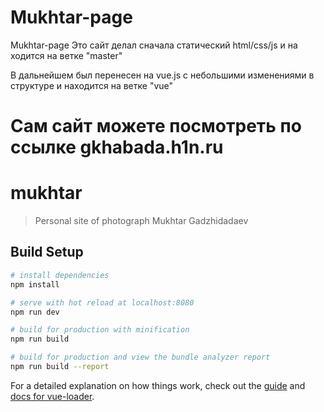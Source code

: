 # Mukhtar-page
Mukhtar-page
Это сайт делал сначала статический html/css/js и на ходится на ветке "master"

В дальнейшем был перенесен на vue.js с небольшими изменениями в структуре и находится на ветке "vue"

Сам сайт можете посмотреть по ссылке gkhabada.h1n.ru
=======
# mukhtar

> Personal site of photograph Mukhtar Gadzhidadaev

## Build Setup

``` bash
# install dependencies
npm install

# serve with hot reload at localhost:8080
npm run dev

# build for production with minification
npm run build

# build for production and view the bundle analyzer report
npm run build --report
```

For a detailed explanation on how things work, check out the [guide](http://vuejs-templates.github.io/webpack/) and [docs for vue-loader](http://vuejs.github.io/vue-loader).

